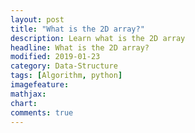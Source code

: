 ```yaml
---
layout: post
title: "What is the 2D array?"
description: Learn what is the 2D array
headline: What is the 2D array?
modified: 2019-01-23
category: Data-Structure
tags: [Algorithm, python]
imagefeature:
mathjax:
chart:
comments: true
---
```

